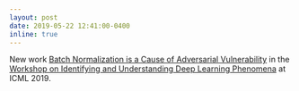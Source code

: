 ```yaml
---
layout: post
date: 2019-05-22 12:41:00-0400
inline: true
---
```


New work [Batch Normalization is a Cause of Adversarial Vulnerability](https://openreview.net/forum?id=BkxOwVShhE)
in the [Workshop on Identifying and Understanding Deep Learning Phenomena](http://deep-phenomena.org/) at ICML 2019.

